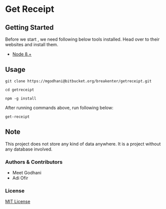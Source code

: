 # Get Receipt #

<description>

## Getting Started

Before we start , we need following below tools installed. Head over to their websites and install them.
- [Node 8.+](https://nodejs.org)

## Usage

```
git clone https://mgodhani@bitbucket.org/breakenter/getreceipt.git

cd getreceipt

npm -g install

```
After running commands above, run following below:
```
get-receipt

```


## Note

This project does not store any kind of data anywhere. It is a project without any database involved.

### Authors & Contributors

- Meet Godhani
- Adi Ofir

### License

[MIT License](LICENSE)
